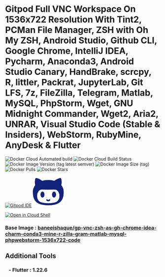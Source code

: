 # Gitpod Full VNC Workspace On 1536x722 Resolution With Tint2, PCMan File Manager, ZSH with Oh My ZSH, Android Studio, Github CLI, Google Chrome, IntelliJ IDEA, Pycharm, Anaconda3, Android Studio Canary, HandBrake, scrcpy, R, littler, Packrat, JupyterLab, Git LFS, 7z, FileZilla, Telegram, Matlab, MySQL, PhpStorm, Wget, GNU Midnight Commander, Wget2, Aria2, UNRAR, Visual Studio Code (Stable & Insiders), WebStorm, RubyMine, AnyDesk & Flutter

![Docker Cloud Automated build](https://img.shields.io/docker/cloud/automated/baneeishaque/gp-vnc-as-chrome-idea-charm-conda3-mine-r-zilla-gram-matlab-mysql-phpwebstorm-1536x722-code-flutter)
![Docker Cloud Build Status](https://img.shields.io/docker/cloud/build/baneeishaque/gp-vnc-as-chrome-idea-charm-conda3-mine-r-zilla-gram-matlab-mysql-phpwebstorm-1536x722-code-flutter)
![Docker Image Version (tag latest semver)](https://img.shields.io/docker/v/baneeishaque/gp-vnc-as-chrome-idea-charm-conda3-mine-r-zilla-gram-matlab-mysql-phpwebstorm-1536x722-code-flutter/latest)
![Docker Image Size (tag)](https://img.shields.io/docker/image-size/baneeishaque/gp-vnc-as-chrome-idea-charm-conda3-mine-r-zilla-gram-matlab-mysql-phpwebstorm-1536x722-code-flutter/latest)
![Docker Pulls](https://img.shields.io/docker/pulls/baneeishaque/gp-vnc-as-chrome-idea-charm-conda3-mine-r-zilla-gram-matlab-mysql-phpwebstorm-1536x722-code-flutter)
![Docker Stars](https://img.shields.io/docker/stars/baneeishaque/gp-vnc-as-chrome-idea-charm-conda3-mine-r-zilla-gram-matlab-mysql-phpwebstorm-1536x722-code-flutter)

<a href="https://gitpod.io/#https://github.com/Baneeishaque/gp-vnc-as-chrome-idea-charm-conda3-mine-r-zilla-gram-matlab-mysql-phpwebstorm-1536x722-code-flutter"><img src="https://icons-for-free.com/iconfiles/png/512/gitpod-1324440164066425542.png" alt="Gitpod IDE" width="100" height="100"></a>
<a href="https://github1s.com/Baneeishaque/gp-vnc-as-chrome-idea-charm-conda3-mine-r-zilla-gram-matlab-mysql-phpwebstorm-1536x722-code-flutter"><img src="https://raw.githubusercontent.com/conwnet/github1s/master/resources/images/logo.svg" alt="Github1s Editor" width="100" height="100"></a>

[![Open in Cloud Shell](https://gstatic.com/cloudssh/images/open-btn.svg)](https://ssh.cloud.google.com/cloudshell/editor?cloudshell_git_repo=https://github.com/Baneeishaque/gp-vnc-as-chrome-idea-charm-conda3-mine-r-zilla-gram-matlab-mysql-phpwebstorm-1536x722-code-flutter)

### Base Image : [baneeishaque/gp-vnc-zsh-as-gh-chrome-idea-charm-conda3-mine-r-zilla-gram-matlab-mysql-phpwebstorm-1536x722-code](https://hub.docker.com/repository/docker/baneeishaque/gp-vnc-zsh-as-gh-chrome-idea-charm-conda3-mine-r-zilla-gram-matlab-mysql-phpwebstorm-1536x722-code)  

## Additional Tools
### &nbsp;&nbsp; - Flutter : 1.22.6

[//]: # "[![Gitpod ready-to-code](https://img.shields.io/badge/Gitpod-ready--to--code-blue?logo=gitpod)](https://gitpod.io/#https://github.com/Baneeishaque/gp-vnc-as-chrome-idea-charm-conda3-mine-r-zilla-gram-matlab-mysql-phpwebstorm-1536x722-code-flutter)"
